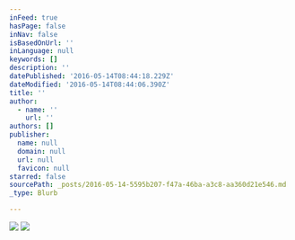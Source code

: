 ```yaml
---
inFeed: true
hasPage: false
inNav: false
isBasedOnUrl: ''
inLanguage: null
keywords: []
description: ''
datePublished: '2016-05-14T08:44:18.229Z'
dateModified: '2016-05-14T08:44:06.390Z'
title: ''
author:
  - name: ''
    url: ''
authors: []
publisher:
  name: null
  domain: null
  url: null
  favicon: null
starred: false
sourcePath: _posts/2016-05-14-5595b207-f47a-46ba-a3c8-aa360d21e546.md
_type: Blurb

---
```

![](https://the-grid-user-content.s3-us-west-2.amazonaws.com/2eb5fbfc-96ae-43f2-b09a-a297bfb83e3a.jpg)
![](https://the-grid-user-content.s3-us-west-2.amazonaws.com/cb9e31d9-a7af-4409-ba29-51ecb0516f7f.jpg)